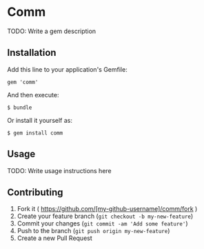 # Comm

TODO: Write a gem description

## Installation

Add this line to your application's Gemfile:

    gem 'comm'

And then execute:

    $ bundle

Or install it yourself as:

    $ gem install comm

## Usage

TODO: Write usage instructions here

## Contributing

1. Fork it ( https://github.com/[my-github-username]/comm/fork )
2. Create your feature branch (`git checkout -b my-new-feature`)
3. Commit your changes (`git commit -am 'Add some feature'`)
4. Push to the branch (`git push origin my-new-feature`)
5. Create a new Pull Request

